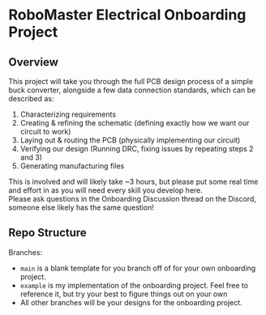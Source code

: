 # RoboMaster Electrical Onboarding Project
## Overview
This project will take you through the full PCB design process of a simple buck converter, alongside a few data connection standards, which can be described as:
1. Characterizing requirements
2. Creating & refining the schematic (defining exactly how we want our circuit to work)
3. Laying out  & routing the PCB (physically implementing our circuit)
4. Verifying our design (Running DRC, fixing issues by repeating steps 2 and 3)
5. Generating manufacturing files

This is involved and will likely take ~3 hours, but please put some real time and effort in as you will need every skill you develop here.\
Please ask questions in the Onboarding Discussion thread on the Discord, someone else likely has the same question!

## Repo Structure
Branches:
- `main` is a blank template for you branch off of for your own onboarding project.
- `example` is my implementation of the onboarding project. Feel free to reference it, but try your best to figure things out on your own
- All other branches will be your designs for the onboarding project.
